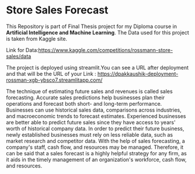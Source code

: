 # Store Sales Forecast

This Repository is part of Final Thesis project for my Diploma course in **Artificial Intelligence and Machine Learning**. The Data used for this project is taken from Kaggle site.

Link for Data:https://www.kaggle.com/competitions/rossmann-store-sales/data

The project is deployed using streamlit.You can see a URL after deployment and that will be the URL of your Link : https://dpakkaushik-deployment-rossman-xgb-ybsco7.streamlitapp.com/

The technique of estimating future sales and revenues is called sales forecasting. Accurate sales predictions help businesses plan their operations and forecast both short- and long-term performance. Businesses can use historical sales data, comparisons across industries, and macroeconomic trends to forecast estimates. Experienced businesses are better able to predict future sales since they have access to years' worth of historical company data. In order to predict their future business, newly established businesses must rely on less reliable data, such as market research and competitor data. With the help of sales forecasting, a company's staff, cash flow, and resources may be managed. Therefore, it can be said that a sales forecast is a highly helpful strategy for any firm, as it aids in the timely management of an organization's workforce, cash flow, and resources.

